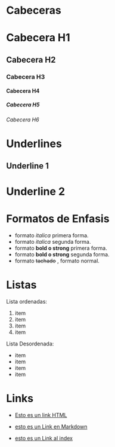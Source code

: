 # Cabeceras
# Cabecera H1
## Cabecera H2
### Cabecera H3
#### Cabecera H4
##### Cabecera H5
###### Cabecera H6

# Underlines

Underline 1
------
Underline 2
====
# Formatos de Enfasis
- formato *italica* primera forma.
- formato _italica_ segunda forma.
- formato **bold o strong** primera forma.
- formato __bold o strong__ segunda forma.
- formato ~~tachado~~ , formato normal.

# Listas

Lista ordenadas:
1. item
1. item
1. item
1. item

Lista Desordenada:
- item
- item
- item
- item

# Links

 - <a href="http://google.com">Esto es un link HTML</a>

 - [esto es un Link en Markdown](http://www.google.com)
 - [esto es un Link al index ](index.html)
